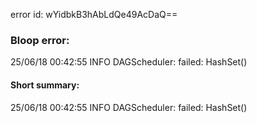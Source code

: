 error id: wYidbkB3hAbLdQe49AcDaQ==
### Bloop error:

25/06/18 00:42:55 INFO DAGScheduler: failed: HashSet()
#### Short summary: 

25/06/18 00:42:55 INFO DAGScheduler: failed: HashSet()
